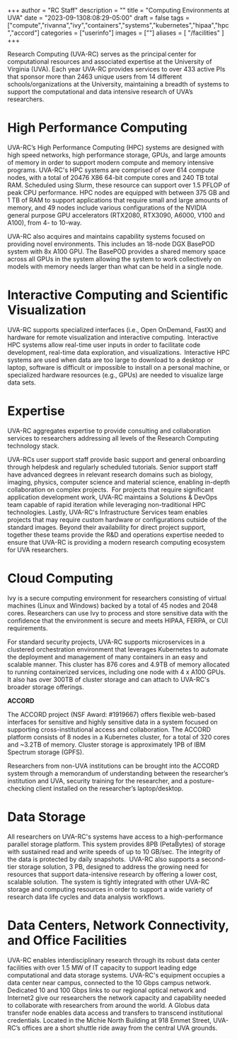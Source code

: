 +++
author = "RC Staff"
description = ""
title = "Computing Environments at UVA"
date = "2023-09-1308:08:29-05:00"
draft = false
tags = ["compute","rivanna","ivy","containers","systems","kubernetes","hipaa","hpc","accord"]
categories = ["userinfo"]
images = [""]
aliases = [ "/facilities" ]
+++

Research Computing (UVA-RC) serves as the principal center for computational resources and associated expertise at the University of Virginia (UVA). Each year UVA-RC provides services to over 433 active PIs that sponsor more than 2463 unique users from 14 different schools/organizations at the University, maintaining a breadth of systems to support the computational and data intensive research of UVA’s researchers.  

# High Performance Computing 

UVA-RC’s High Performance Computing (HPC) systems are designed with high speed networks, high performance storage, GPUs, and large amounts of memory in order to support modern compute and memory intensive programs. UVA-RC's HPC systems are comprised of over 614 compute nodes, with a total of 20476 X86 64-bit compute cores and 240 TB total RAM. Scheduled using Slurm, these resource can support over 1.5 PFLOP of peak CPU performance. HPC nodes are equipped with between 375 GB and 1 TB of RAM to support applications that require small and large amounts of memory, and 49 nodes include various configurations of the NVIDIA general purpose GPU accelerators (RTX2080, RTX3090, A6000, V100 and A100), from 4- to 10-way.    

UVA-RC also acquires and maintains capability systems focused on providing novel environments. This includes an 18-node DGX BasePOD system with 8x A100 GPU. The BasePOD provides a shared memory space across all GPUs in the system allowing the system to work collectively on models with memory needs larger than what can be held in a single node.  

# Interactive Computing and Scientific Visualization 

UVA-RC supports specialized interfaces (i.e., Open OnDemand, FastX) and hardware for remote visualization and interactive computing.  Interactive HPC systems allow real-time user inputs in order to facilitate code development, real-time data exploration, and visualizations.  Interactive HPC systems are used when data are too large to download to a desktop or laptop, software is difficult or impossible to install on a personal machine, or specialized hardware resources (e.g., GPUs) are needed to visualize large data sets. 

# Expertise 

UVA-RC aggregates expertise to provide consulting and collaboration services to researchers addressing all levels of the Research Computing technology stack.  

UVA-RCs user support staff provide basic support and general onboarding through helpdesk and regularly scheduled tutorials. Senior support staff have advanced degrees in relevant research domains such as biology, imaging, physics, computer science and material science, enabling in-depth collaboration on complex projects.  For projects that require significant application development work, UVA-RC maintains a Solutions & DevOps team capable of rapid iteration while leveraging non-traditional HPC technologies. Lastly, UVA-RC's Infrastructure Services team enables projects that may require custom hardware or configurations outside of the standard images. Beyond their availability for direct project support, together these teams provide the R&D and operations expertise needed to ensure that UVA-RC is providing a modern research computing ecosystem for UVA researchers. 

# Cloud Computing 

Ivy is a secure computing environment for researchers consisting of virtual machines (Linux and Windows) backed by a total of 45 nodes and 2048 cores. Researchers can use Ivy to process and store sensitive data with the confidence that the environment is secure and meets HIPAA, FERPA, or CUI requirements. 

For standard security projects, UVA-RC supports microservices in a clustered orchestration environment that leverages Kubernetes to automate the deployment and management of many containers in an easy and scalable manner. This cluster has 876 cores and 4.9TB of memory allocated to running containerized services, including one node with 4 x A100 GPUs. It also has over 300TB of cluster storage and can attach to UVA-RC's broader storage offerings. 

**ACCORD**

The ACCORD project (NSF Award: #1919667) offers flexible web-based interfaces for sensitive and highly sensitive data in a system focused on supporting cross-institutional access and collaboration. The ACCORD platform consists of 8 nodes in a Kubernetes cluster, for a total of 320 cores and ~3.2TB of memory. Cluster storage is approximately 1PB of IBM Spectrum storage (GPFS).  

Researchers from non-UVA institutions can be brought into the ACCORD system through a memorandum of understanding between the researcher’s institution and UVA, security training for the researcher, and a posture-checking client installed on the researcher’s laptop/desktop. 

# Data Storage 

All researchers on UVA-RC's systems have access to a high-performance parallel storage platform. This system provides 8PB (PetaBytes) of storage with sustained read and write speeds of up to 10 GB/sec. The integrity of the data is protected by daily snapshots.  UVA-RC also supports a second-tier storage solution, 3 PB, designed to address the growing need for resources that support data-intensive research by offering a lower cost, scalable solution.  The system is tightly integrated with other UVA-RC storage and computing resources in order to support a wide variety of research data life cycles and data analysis workflows. 

# Data Centers, Network Connectivity, and Office Facilities 

UVA-RC enables interdisciplinary research through its robust data center facilities with over 1.5 MW of IT capacity to support leading edge computational and data storage systems. UVA-RC's equipment occupies a data center near campus, connected to the 10 Gbps campus network. Dedicated 10 and 100 Gbps links to our regional optical network and Internet2 give our researchers the network capacity and capability needed to collaborate with researchers from around the world. A Globus data transfer node enables data access and transfers to transcend institutional credentials. Located in the Michie North Building at 918 Emmet Street, UVA-RC’s offices are a short shuttle ride away from the central UVA grounds.
